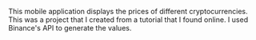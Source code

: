 This mobile application displays the prices of different cryptocurrencies. This was a project that I created from a tutorial that I found online. I used Binance's API to generate the values.
